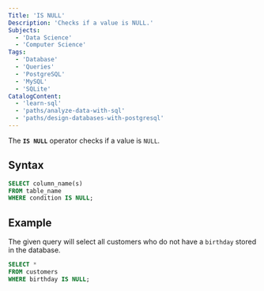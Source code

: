 ```yaml
---
Title: 'IS NULL'
Description: 'Checks if a value is NULL.'
Subjects:
  - 'Data Science'
  - 'Computer Science'
Tags:
  - 'Database'
  - 'Queries'
  - 'PostgreSQL'
  - 'MySQL'
  - 'SQLite'
CatalogContent:
  - 'learn-sql'
  - 'paths/analyze-data-with-sql'
  - 'paths/design-databases-with-postgresql'
---
```


The **`IS NULL`** operator checks if a value is `NULL`.

## Syntax

```sql
SELECT column_name(s)
FROM table_name
WHERE condition IS NULL;
```

## Example

The given query will select all customers who do not have a `birthday` stored in the database.

```sql
SELECT *
FROM customers
WHERE birthday IS NULL;
```

